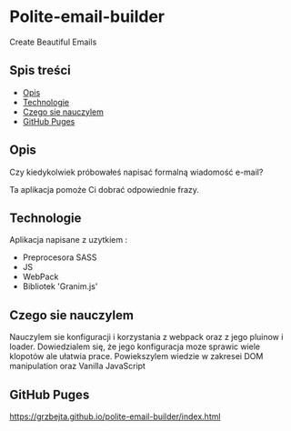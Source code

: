 # Polite-email-builder
 Create Beautiful Emails

## Spis treści
* [Opis](#opis)
* [Technologie](#technologie)
* [Czego sie nauczylem](#czego-sie-nauczylem)
* [GitHub Puges](#github-puges)

## Opis
Czy kiedykolwiek próbowałeś napisać formalną wiadomość e-mail?

Ta aplikacja pomoże Ci dobrać odpowiednie frazy.

## Technologie
Aplikacja napisane z uzytkiem :
- Preprocesora SASS
- JS
- WebPack
- Bibliotek 'Granim.js'

## Czego sie nauczylem
 Nauczylem sie konfiguracji i korzystania z webpack oraz z jego pluinow i loader.
 Dowiedzialem się, że jego konfiguracja moze sprawic wiele klopotów ale ułatwia prace.
 Powiekszylem wiedzie w zakresei DOM manipulation oraz Vanilla JavaScript 

## GitHub Puges

https://grzbejta.github.io/polite-email-builder/index.html

